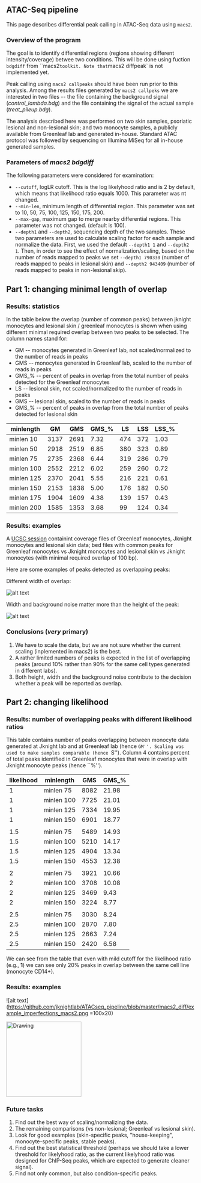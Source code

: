 ATAC-Seq pipeline
--------------------------------------

This page describes differential peak calling in ATAC-Seq data
using `macs2`.


### Overview of the program

The goal is to identify differential regions (regions showing different
intensity/coverage) betwee two conditions. This will be done using fuction
`bdgdiff` from ``macs2` toolkit. Note that `macs2 diffpeak` is not
implemented yet.

Peak calling using `macs2 callpeaks` should have been run prior to this
analysis. Among the results files generated by `macs2 callpeks` we are
interested in two files -- the file containing the background signal
(*control_lambda.bdg*) and the file containing the signal of the actual
sample (*treat_pileup.bdg*).

The analysis described here was performed on two skin samples, psoriatic
lesional and non-lesional skin; and two monocyte samples, a publicly available
from Greenleaf lab and generated in-house. Standard ATAC protocol was followed by
sequencing on Illumina MiSeq for all in-house generated samples.

### Parameters of *macs2 bdgdiff*

The following parameters were considered for examination:

-  `--cutoff`, logLR cutoff. This is the log likelyhood ratio and is 2 by
   default, which means that likelihood ratio equals 1000. This parameter was
nt changed.
- `--min-len`, minimum length of differential region. This parameter was set to
  10, 50, 75, 100, 125, 150, 175, 200.
- `--max-gap`, maximum gap to merge nearby differential regions. This parameter
  was not changed. (default is 100).
- `--depth1` and `--depth2`, sequencing depth of the two samples. These two
  parameters are used to calculate scaling factor for each sample and normalize
  the data. First, we used the default `--depth1 1` and `--depth2 1`. Then, in
  order to see the effect of normalization/scaling, based on the number of reads
  mapped to peaks we set `--depth1 790330` (number of reads mapped to peaks in
  lesional skin) and `--depth2 943409` (number of reads mapped to peaks in
  non-lesional skip).

## Part 1: changing minimal length of overlap

### Results: statistics

In the table below the overlap (number of common peaks) between jknight monocytes
and lesional skin / greenleaf monocytes is shown when using different minimal required
overlap between two peaks to be selected. The column names stand for:

- GM -- monocytes generated in Greenleaf lab, not scaled/normalized to the number of reads
  in peaks
- GMS -- monocytes generated in Greenleaf lab, scaled to the number of reads in peaks
- GMS_% -- percent of peaks in overlap from the total number of peaks detected for
  the Greenleaf monocytes
- LS -- lesional skin, not scaled/normalized to the number of reads
  in peaks
- GMS -- lesional skin, scaled to the number of reads in peaks
- GMS_% -- percent of peaks in overlap from the total number of peaks detected for
  lesional skin


| minlength  | GM   | GMS  | GMS_% | LS  | LSS | LSS_% |
| ---------- | ---- | ---- | ----- | --- | --- | ----- |
| minlen 10  | 3137 | 2691 | 7.32  | 474 | 372 | 1.03  |
| minlen 50  | 2918 | 2519 | 6.85  | 380 | 323 | 0.89  |
| minlen 75  | 2735 | 2368 | 6.44  | 319 | 286 | 0.79  |
| minlen 100 | 2552 | 2212 | 6.02  | 259 | 260 | 0.72  |
| minlen 125 | 2370 | 2041 | 5.55  | 216 | 221 | 0.61  |
| minlen 150 | 2153 | 1838 | 5.00  | 176 | 182 | 0.50  |
| minlen 175 | 1904 | 1609 | 4.38  | 139 | 157 | 0.43  |
| minlen 200 | 1585 | 1353 | 3.68  | 99  | 124 | 0.34  |

### Results: examples

A [UCSC session](https://genome-euro.ucsc.edu/cgi-bin/hgTracks?hgS_doOtherUser=submit&hgS_otherUserName=pulyakhina&hgS_otherUserSessionName=macs2_diff_initial)
containint coverage files of Greenleaf monocytes, Jknight monocytes
and lesional skin data; bed files with common peaks for Greenleaf
monocytes vs Jknight monocytes and lesional skin vs Jknight monocytes
(with minimal required overlap of 100 bp).

Here are some examples of peaks detected as overlapping peaks:

Different width of overlap:

![alt text](https://github.com/jknightlab/ATACseq_pipeline/blob/master/macs2_diff/nrd1_greenleaf_not_skin.png)

Width and background noise matter more than the height of the peak:

![alt text](https://github.com/jknightlab/ATACseq_pipeline/blob/master/macs2_diff/two_peaks.png)


### Conclusions (*very* primary)

1. We have to scale the data, but we are not sure whether the current
scaling (inplemented in macs2) is the best.
2. A rather limited numbers of peaks is expected in the list of overlapping
peaks (around 10% rather than 90% for the same cell types generated in different
labs).
3. Both height, width and the background noise contribute to the decision whether
a peak will be reported as overlap.


## Part 2: changing likelihood


### Results: number of overlapping peaks with different likelihood ratios

This table contains number of peaks overlapping between monocyte data
generated at Jknight lab and at Greenleaf lab (hence ``GM''. Scaling was used to
make samples comparable (hence ``S''). Column 4 contains percent of total
peaks identified in Greenleaf monocytes that were in overlap with Jknight
monocyte peaks (hence ``%'').

| likelihood | minlength  | GMS  | GMS_% |
| ---------- | ---------- | ---- | ----- |
| 1          | minlen 75  | 8082 | 21.98 |
| 1          | minlen 100 | 7725 | 21.01 |
| 1          | minlen 125 | 7334 | 19.95 |
| 1          | minlen 150 | 6901 | 18.77 |
|            |            |      |       |
| 1.5        | minlen 75  | 5489 | 14.93 |
| 1.5        | minlen 100 | 5210 | 14.17 |
| 1.5        | minlen 125 | 4904 | 13.34 |
| 1.5        | minlen 150 | 4553 | 12.38 |
|            |            |      |       |
| 2          | minlen 75  | 3921 | 10.66 |
| 2          | minlen 100 | 3708 | 10.08 |
| 2          | minlen 125 | 3469 |  9.43 |
| 2          | minlen 150 | 3224 |  8.77 |
|            |            |      |       |
| 2.5        | minlen 75  | 3030 |  8.24 |
| 2.5        | minlen 100 | 2870 |  7.80 |
| 2.5        | minlen 125 | 2663 |  7.24 |
| 2.5        | minlen 150 | 2420 |  6.58 |

We can see from the table that even with mild cutoff for the likelihood
ratio (e.g., **1**) we can see only 20% peaks in overlap between the
same cell line (monocyte CD14+).

### Results: examples

![alt text](https://github.com/jknightlab/ATACseq_pipeline/blob/master/macs2_diff/example_imperfections_macs2.png =100x20)

<img src="https://github.com/jknightlab/ATACseq_pipeline/blob/master/macs2_diff/example_imperfections_macs2.png" alt="Drawing" style="width: 200px;"/>


### Future tasks

1. Find out the best way of scaling/normalizing the data.
2. The remaining comparisons (vs non-lesional; Greenleaf vs lesional skin).
3. Look for good examples (skin-specific peaks, "house-keeping", monocyte-specific
peaks, stable peaks).
4. Find out the best statistical threshold (perhaps we should take a lower threshold
for likelyhood ratio, as the current likelyhood ratio was designed for ChIP-Seq peaks,
which are expected to generate cleaner signal).
5. Find not only common, but also condition-specific peaks.

